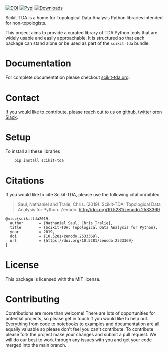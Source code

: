 [![DOI](https://zenodo.org/badge/129452930.svg)](https://zenodo.org/badge/latestdoi/129452930)
[![Pypi](https://badge.fury.io/py/scikit-tda.svg)](https://badge.fury.io/py/scikit-tda)
[![Downloads](https://pypip.in/download/scikit-tda/badge.svg)](https://pypi.python.org/scikit-tda/)

Scikit-TDA is a home for Topological Data Analysis Python libraries intended for non-topologists.

This project aims to provide a curated library of TDA Python tools that are widely usable and easily approachable. It is structured so that each package can stand alone or be used as part of the ``scikit-tda`` bundle.


# Documentation 

For complete documentation please checkout [scikit-tda.org](https://scikit-tda.org).

# Contact 

If you would like to contribute, please reach out to us on [github](https://github.com/scikit-tda), [twitter](https://twitter.com/scikit_tda) oron [Slack](https://scikit-tda.slack.com).


# Setup

To install all these libraries
```
    pip install scikit-tda
```

# Citations

If you would like to cite Scikit-TDA, please use the following citation/bibtex

> Saul, Nathaniel and Tralie, Chris. (2019). Scikit-TDA: Topological Data Analysis for Python. Zenodo. http://doi.org/10.5281/zenodo.2533369

```
@misc{scikittda2019,
  author       = {Nathaniel Saul, Chris Tralie},
  title        = {Scikit-TDA: Topological Data Analysis for Python},
  year         = 2019,
  doi          = {10.5281/zenodo.2533369},
  url          = {https://doi.org/10.5281/zenodo.2533369}
}
```

# License

This package is licensed with the MIT license.

# Contributing

Contributions are more than welcome! There are lots of opportunities for potential projects, so please get in touch if you would like to help out. Everything from code to notebooks to examples and documentation are all equally valuable so please don't feel you can't contribute. To contribute please fork the project make your changes and submit a pull request. We will do our best to work through any issues with you and get your code merged into the main branch.


